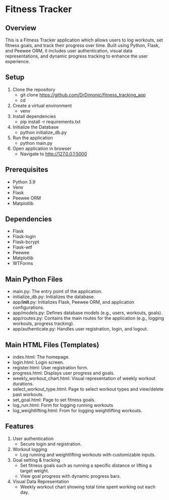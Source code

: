 # Fitness Tracker

## Overview
This is a Fitness Tracker application which allows users to log workouts, set fitness goals, and track their progress over time. Built using Python, Flask, and Peewee ORM, it includes user authentication, visual data representations, and dynamic progress tracking to enhance the user experience.

## Setup
1. Clone the repository 
    - git clone https://github.com/DrDimonic/fitness_tracking_app
    - cd <repository-folder>
2. Create a virtual environment
    - venv
3. Install dependencies
    - pip install -r requirements.txt
4. Initialize the Database
    - python initialize_db.py
5. Run the application
    - python main.py
6. Open application in browser
    - Navigate to http://127.0.0.1:5000

## Prerequisites
- Python 3.9
- Venv
- Flask
- Peewee ORM
- Matplotlib

## Dependencies
- Flask
- Flask-login
- Flask-bcrypt
- Flask-wtf
- Peewee
- Matplotlib
- WTForms

## Main Python Files
- main.py: The entry point of the application.
- initialize_db.py: Initializes the database.
- app/__init__.py: Initializes Flask, Peewee ORM, and application configurations.
- app/models.py: Defines database models (e.g., users, workouts, goals).
- app/routes.py: Contains the main routes for the application (e.g., logging workouts, progress tracking).
- app/authenticate.py: Handles user registration, login, and logout.

## Main HTML Files (Templates)
- index.html: The homepage.
- login.html: Login screen.
- register.html: User registration form.
- progress.html: Displays user progress and goals.
- weekly_workout_chart.html: Visual representation of weekly workout durations.
- select_workout_type.html: Page to select workout types and view/delete past workouts.
- set_goal.html: Page to set fitness goals.
- log_run.html: Form for logging running workouts
- log_weightlifting.html: From for logging weightlifting workouts.

## Features
1. User authentication
    - Secure login and registration.
2. Workout logging
    - Log running and weightlifting workouts with customizable inputs.
3. Goal setting & tracking
    - Set fitness goals such as running a specific distance or lifting a target weight.
    - View goal progress with dynamic progress bars.
4. Visual Data Representation
    - Weekly workout chart showing total time spent working out each day.